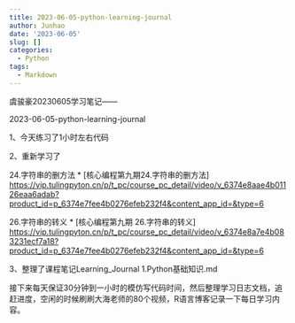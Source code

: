 ```yaml
---
title: 2023-06-05-python-learning-journal
author: Junhao
date: '2023-06-05'
slug: []
categories:
  - Python
tags:
  - Markdown
---
```

  虞骏豪20230605学习笔记——
  
2023-06-05-python-learning-journal
  
1、今天练习了1小时左右代码
  
2、重新学习了 

24.字符串的删方法 * [核心编程第九期24.字符串的删方法] https://vip.tulingpyton.cn/p/t_pc/course_pc_detail/video/v_6374e8aae4b01126eaa6adab?product_id=p_6374e7fee4b0276efeb232f4&content_app_id=&type=6

26.字符串的转义 * [核心编程第九期 26.字符串的转义] https://vip.tulingpyton.cn/p/t_pc/course_pc_detail/video/v_6374e8a7e4b083231ecf7a18?product_id=p_6374e7fee4b0276efeb232f4&content_app_id=&type=6

3、整理了课程笔记Learning_Journal 1.Python基础知识.md

接下来每天保证30分钟到一小时的模仿写代码时间，然后整理学习日志文档，追赶进度，空闲的时候刷刷大海老师的80个视频，R语言博客记录一下每日学习内容。

